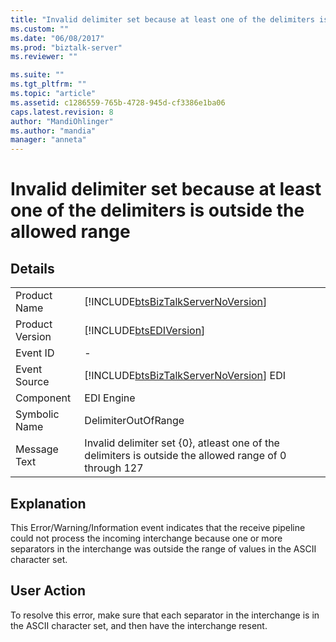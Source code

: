 ```yaml
---
title: "Invalid delimiter set because at least one of the delimiters is outside the allowed range | Microsoft Docs"
ms.custom: ""
ms.date: "06/08/2017"
ms.prod: "biztalk-server"
ms.reviewer: ""

ms.suite: ""
ms.tgt_pltfrm: ""
ms.topic: "article"
ms.assetid: c1286559-765b-4728-945d-cf3386e1ba06
caps.latest.revision: 8
author: "MandiOhlinger"
ms.author: "mandia"
manager: "anneta"
---
```

# Invalid delimiter set because at least one of the delimiters is outside the allowed range
## Details  
  
|                 |                                                                                                        |
|-----------------|--------------------------------------------------------------------------------------------------------|
|  Product Name   |           [!INCLUDE[btsBizTalkServerNoVersion](../includes/btsbiztalkservernoversion-md.md)]           |
| Product Version |                       [!INCLUDE[btsEDIVersion](../includes/btsediversion-md.md)]                       |
|    Event ID     |                                                   -                                                    |
|  Event Source   |         [!INCLUDE[btsBizTalkServerNoVersion](../includes/btsbiztalkservernoversion-md.md)] EDI         |
|    Component    |                                               EDI Engine                                               |
|  Symbolic Name  |                                          DelimiterOutOfRange                                           |
|  Message Text   | Invalid delimiter set {0}, atleast one of the delimiters is outside the allowed range of 0 through 127 |
  
## Explanation  
 This Error/Warning/Information event indicates that the receive pipeline could not process the incoming interchange because one or more separators in the interchange was outside the range of values in the ASCII character set.  
  
## User Action  
 To resolve this error, make sure that each separator in the interchange is in the ASCII character set, and then have the interchange resent.